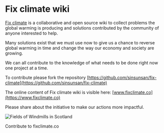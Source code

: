 # Fix climate wiki

[Fix climate](https://www.fixclimate.co) is a collaborative and open source wiki to collect problems the global warming is producing and solutions contributed by the community of anyone interested to help.

Many solutions exist that we must use now to give us a chance to reverse global warming in time and change the way our economy and society are growing.

We can all contribute to the knowledge of what needs to be done right now one project at a time.

To contribute please fork the repository [https://github.com/sinsunsan/fix-climate](https://github.com/sinsunsan/fix-climate)

The online content of Fix climate wiki is visible here: [www.fixclimate.co](https://www.fixclimate.co)

Please share about the initiative to make our actions more impactful.

![Fields of Windmills in Scotland](.gitbook/assets/photo-1548253786-b8ee1fa4cbd9.jpeg)

Contribute to fixclimate.co 


